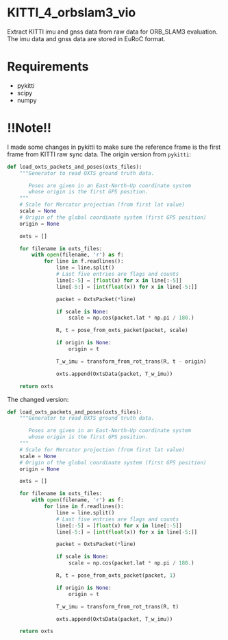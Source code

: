 # KITTI_4_orbslam3_vio
Extract KITTI imu and gnss data from raw data for ORB_SLAM3 evaluation. The imu data and gnss data are stored in EuRoC format.

# Requirements
* pykitti
* scipy
* numpy

# !!Note!!
I made some changes in pykitti to make sure the reference frame is the first frame from KITTI raw sync data.
The origin version from `pykitti`:
```python
def load_oxts_packets_and_poses(oxts_files):
    """Generator to read OXTS ground truth data.

       Poses are given in an East-North-Up coordinate system 
       whose origin is the first GPS position.
    """
    # Scale for Mercator projection (from first lat value)
    scale = None
    # Origin of the global coordinate system (first GPS position)
    origin = None

    oxts = []

    for filename in oxts_files:
        with open(filename, 'r') as f:
            for line in f.readlines():
                line = line.split()
                # Last five entries are flags and counts
                line[:-5] = [float(x) for x in line[:-5]]
                line[-5:] = [int(float(x)) for x in line[-5:]]

                packet = OxtsPacket(*line)

                if scale is None:
                    scale = np.cos(packet.lat * np.pi / 180.)

                R, t = pose_from_oxts_packet(packet, scale)

                if origin is None:
                    origin = t

                T_w_imu = transform_from_rot_trans(R, t - origin)

                oxts.append(OxtsData(packet, T_w_imu))

    return oxts
```
The changed version:
```python
def load_oxts_packets_and_poses(oxts_files):
    """Generator to read OXTS ground truth data.

       Poses are given in an East-North-Up coordinate system 
       whose origin is the first GPS position.
    """
    # Scale for Mercator projection (from first lat value)
    scale = None
    # Origin of the global coordinate system (first GPS position)
    origin = None

    oxts = []

    for filename in oxts_files:
        with open(filename, 'r') as f:
            for line in f.readlines():
                line = line.split()
                # Last five entries are flags and counts
                line[:-5] = [float(x) for x in line[:-5]]
                line[-5:] = [int(float(x)) for x in line[-5:]]

                packet = OxtsPacket(*line)

                if scale is None:
                    scale = np.cos(packet.lat * np.pi / 180.)

                R, t = pose_from_oxts_packet(packet, 1)

                if origin is None:
                    origin = t

                T_w_imu = transform_from_rot_trans(R, t)

                oxts.append(OxtsData(packet, T_w_imu))

    return oxts
```
